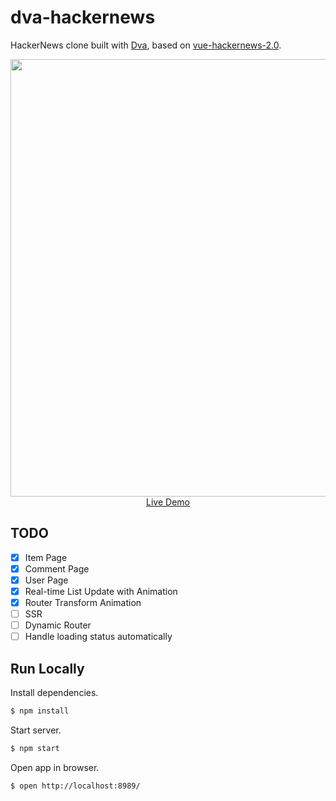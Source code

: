 # dva-hackernews

HackerNews clone built with [Dva](https://github.com/dvajs/dva), based on [vue-hackernews-2.0](https://github.com/vuejs/vue-hackernews-2.0).

<p align="center">
  <img src="https://zos.alipayobjects.com/rmsportal/XUTutezexphTbgs.png" width="700" />
  <br />
  <a href="http://dvajs.github.io/dva-hackernews/">Live Demo</a>
</p>

## TODO

- [x] Item Page
- [x] Comment Page
- [x] User Page
- [x] Real-time List Update with Animation
- [x] Router Transform Animation
- [ ] SSR
- [ ] Dynamic Router
- [ ] Handle loading status automatically

## Run Locally

Install dependencies.

```bash
$ npm install
```

Start server.

```bash
$ npm start
```

Open app in browser.

```bash
$ open http://localhost:8989/
```
